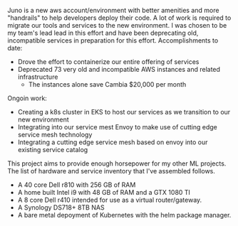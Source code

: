 
Juno is a new aws account/environment with better amenities and more "handrails" to help developers deploy their code. 
A lot of work is required to migrate our tools and services to the new environment. I was chosen to be my team's lead 
lead in this effort and have been deprecating old, incompatible services in preparation for this effort.
Accomplishments to date:
 - Drove the effort to containerize our entire offering of services
 - Deprecated 73 very old and incompatible AWS instances and related infrastructure
   - The instances alone save Cambia \$20,000 per month

Ongoin work:
 - Creating a k8s cluster in EKS to host our services as we transition to our new environment
 - Integrating into our service mest Envoy to make use of cutting edge service mesh technology
 - Integrating a cutting edge service mesh based on envoy into our existing service catalog



This project aims to provide enough horsepower for my other ML projects. The list of hardware and service inventory that I've assembled follows.
 - A 40 core Dell r810 with 256 GB of RAM
 - A home built Intel i9 with 48 GB of RAM and a GTX 1080 TI
 - A 8 core Dell r410 intended for use as a virtual router/gateway.
 - A Synology DS718+ 8TB NAS
 - A bare metal depoyment of Kubernetes with the helm package manager.

